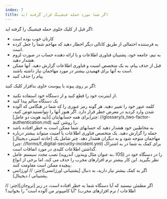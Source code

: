 ```yaml
---
index: 7
title: اگر شما مورد حمله فیشینگ قرار گرفته اید
---
```

اگر قبل از کلیک جلوی حمله فیشینگ را گرفته اید:

* کارتان خوب بوده است
* به فرستنده احتمالی از طریق کانالی دیگر اخطار دهید که مهاجم شما را جعل کرده است.
* به تیم، جامعه خود، پشتیبان فناوری اطلاعات و یا ارائه دهنده حساب در صورت لزوم هشدار دهید.
* قبل از حذف پیام، به یک متخصص امنیت و فناوری اطلاعات گزارش دهید. آنها ممکن است به آنها برای فهمیدن بیشتر در مورد مهاجمان نیاز داشته باشند.
* پیام را حذف کنید

اگر بر روی پیوند یا پیوست حاوی بدافزار کلیک کنید:

*   از اینترنت خود را قطع کنید و از دستگاه خود استفاده نکنید.
*   یک دستگاه سالم پیدا کنید
*   کلمه عبور خود را تغییر دهید. هر گونه رمز عبوری را که شما در هنگامی که آلوده شدن وارد کردید در معرض خطر قرار دارد. اگر هنوز آنها را نتوانستیدعوض کنید،  برای همه حسابهایتان [تأیید هویت دو عامل](چتر: //glossary/s_two-factor-authentication.md) را روشن کنید.
*   به مخاطبین خود هشدار دهید که حسابهای شما ممکن است به خطر افتاده باشد
*   حمله را گزارش دهید. یک متخصص فناوری اطلاعات یا امنیت میتواند بیشتر درباره مهاجمان متوجه شود و به دیگران هشدار دهد. چتر شامل یک [حادثه امنیتی دیجیتال](چتر: //forms/f_digital-security-incident.yml) برای کمک به شما در به اشتراک گذاشتن اطلاعات کلیدی در مورد اتفاقات است.
*   نصب مجدد سیستم عامل (به عنوان مثال ویندوز، آندروید، IOS) را در دستگاه خود در نظر بگیرید. این کار بیشتر نرم افزارهای مخرب را حذف می کند، اما برخی از انواع پیچیده ممکن است مقاومت کنند.
*   اگر به کمک بیشتر نیاز دارید، به دنبال [پشتیبانی اورژانسی](چتر: // اورژانس پشتیبانی / دیجیتال).

اگر مطمئن نیستید که آیا دستگاه شما به خطر افتاده است، در زیر [تروجان](چتر: // اطلاعات / نرم افزارهای مخرب) "آیا کامپیوتر من آلوده است" را بخوانید؟